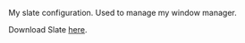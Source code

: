 My slate configuration.  Used to manage my window manager.

Download Slate [here](https://github.com/jigish/slate).
